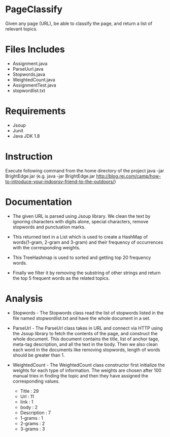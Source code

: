 PageClassify
=========

Given any page (URL), be able to classify the page, and return a list of relevant topics.

Files Includes
==========
* Assignment.java
* ParseUurl.java
* Stopwords.java
* WeightedCount.java
* AssignmentTest.java
* stopwordlist.txt

Requirements
=========

* Jsoup
* Junit
* Java JDK 1.8

Instruction
=========

Execute following command from the home directory of the project java -jar BrightEdge.jar
(e.g. java -jar BrightEdge.jar http://blog.rei.com/camp/how-to-introduce-your-indoorsy-friend-to-the-outdoors/)

Documentation
=========

* The given URL is parsed using Jsoup library. We clean the text by ignoring characters with digits alone, special characters, remove stopwords and punctuation marks.

* This returned text in a List which is used to create a HashMap of words(1-gram, 2-gram and 3-gram) and their frequency of occurrences with the corresponding weights.

* This TreeHashmap is used to sorted and getting top 20 frequency words.

* Finally we filter it by removing the substring of other strings and return the top 5 frequent words as the related topics.

Analysis
======

* Stopwords - The Stopwords class read the list of stopwords listed in the file named stopwordlist.txt and have
the whole document in a set.

* ParseUrl - The ParseUrl class takes in URL and connect via HTTP using the Jsoup library to fetch the contents of the page,
 and construct the whole document. This document contains the title, list of anchor tage, meta-tag description, and all the text in the body.
 Then we also clean each word in the documents like removing stopwords, length of words should be greater than 1.

* WeightedCount - The WeightedCount class constructor first initialize the weights for each type of information.
The weights are chosen after 100 manual tries in finding the topic and then they have assigned the corresponding
values.

    * Title : 29
    * Url : 11
    * link : 1
    * body : 2
    * Description : 7
    * 1-grams : 1
    * 2-grams : 2
    * 3-grams : 3
